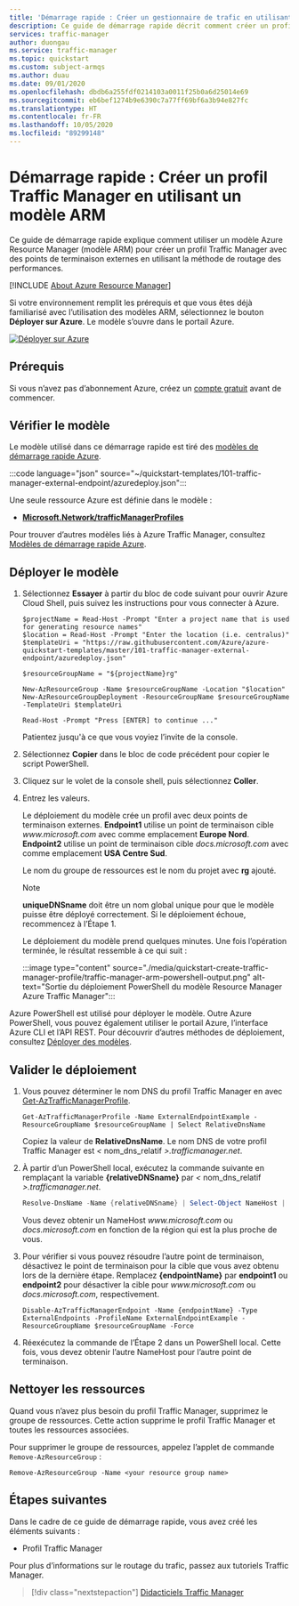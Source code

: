 ```yaml
---
title: 'Démarrage rapide : Créer un gestionnaire de trafic en utilisant un modèle Azure Resource Manager (modèle ARM)'
description: Ce guide de démarrage rapide décrit comment créer un profil Azure Traffic Manager en utilisant un modèle Azure Resource Manager (modèle ARM).
services: traffic-manager
author: duongau
ms.service: traffic-manager
ms.topic: quickstart
ms.custom: subject-armqs
ms.author: duau
ms.date: 09/01/2020
ms.openlocfilehash: dbdb6a255fdf0214103a0011f25b0a6d25014e69
ms.sourcegitcommit: eb6bef1274b9e6390c7a77ff69bf6a3b94e827fc
ms.translationtype: HT
ms.contentlocale: fr-FR
ms.lasthandoff: 10/05/2020
ms.locfileid: "89299148"
---
```

# <a name="quickstart-create-a-traffic-manager-profile-using-an-arm-template"></a>Démarrage rapide : Créer un profil Traffic Manager en utilisant un modèle ARM

Ce guide de démarrage rapide explique comment utiliser un modèle Azure Resource Manager (modèle ARM) pour créer un profil Traffic Manager avec des points de terminaison externes en utilisant la méthode de routage des performances.

[!INCLUDE [About Azure Resource Manager](../../includes/resource-manager-quickstart-introduction.md)]

Si votre environnement remplit les prérequis et que vous êtes déjà familiarisé avec l’utilisation des modèles ARM, sélectionnez le bouton **Déployer sur Azure**. Le modèle s’ouvre dans le portail Azure.

[![Déployer sur Azure](../media/template-deployments/deploy-to-azure.svg)](https://portal.azure.com/#create/Microsoft.Template/uri/https%3A%2F%2Fraw.githubusercontent.com%2FAzure%2Fazure-quickstart-templates%2Fmaster%2F101-traffic-manager-external-endpoint%2Fazuredeploy.json)

## <a name="prerequisites"></a>Prérequis

Si vous n’avez pas d’abonnement Azure, créez un [compte gratuit](https://azure.microsoft.com/free/?WT.mc_id=A261C142F) avant de commencer.

## <a name="review-the-template"></a>Vérifier le modèle

Le modèle utilisé dans ce démarrage rapide est tiré des [modèles de démarrage rapide Azure](https://azure.microsoft.com/resources/templates/101-traffic-manager-external-endpoint).

:::code language="json" source="~/quickstart-templates/101-traffic-manager-external-endpoint/azuredeploy.json":::

Une seule ressource Azure est définie dans le modèle :

* [**Microsoft.Network/trafficManagerProfiles**](/azure/templates/microsoft.network/trafficmanagerprofiles)

Pour trouver d’autres modèles liés à Azure Traffic Manager, consultez [Modèles de démarrage rapide Azure](https://azure.microsoft.com/resources/templates/?resourceType=Microsoft.Network&pageNumber=1&sort=Popular).

## <a name="deploy-the-template"></a>Déployer le modèle

1. Sélectionnez **Essayer** à partir du bloc de code suivant pour ouvrir Azure Cloud Shell, puis suivez les instructions pour vous connecter à Azure. 

    ```azurepowershell-interactive
    $projectName = Read-Host -Prompt "Enter a project name that is used for generating resource names"
    $location = Read-Host -Prompt "Enter the location (i.e. centralus)"
    $templateUri = "https://raw.githubusercontent.com/Azure/azure-quickstart-templates/master/101-traffic-manager-external-endpoint/azuredeploy.json"

    $resourceGroupName = "${projectName}rg"

    New-AzResourceGroup -Name $resourceGroupName -Location "$location"
    New-AzResourceGroupDeployment -ResourceGroupName $resourceGroupName -TemplateUri $templateUri

    Read-Host -Prompt "Press [ENTER] to continue ..."
    ```

    Patientez jusqu'à ce que vous voyiez l’invite de la console.

1. Sélectionnez **Copier** dans le bloc de code précédent pour copier le script PowerShell.

1. Cliquez sur le volet de la console shell, puis sélectionnez **Coller**.

1. Entrez les valeurs.

    Le déploiement du modèle crée un profil avec deux points de terminaison externes. **Endpoint1** utilise un point de terminaison cible *w<span>ww.microsoft</span>.com* avec comme emplacement **Europe Nord**. **Endpoint2** utilise un point de terminaison cible *d<span>ocs.microsoft</span>.com* avec comme emplacement **USA Centre Sud**. 

    Le nom du groupe de ressources est le nom du projet avec **rg** ajouté.

    > [!NOTE]
    > **uniqueDNSname** doit être un nom global unique pour que le modèle puisse être déployé correctement. Si le déploiement échoue, recommencez à l’Étape 1.

    Le déploiement du modèle prend quelques minutes. Une fois l’opération terminée, le résultat ressemble à ce qui suit :

    :::image type="content" source="./media/quickstart-create-traffic-manager-profile/traffic-manager-arm-powershell-output.png" alt-text="Sortie du déploiement PowerShell du modèle Resource Manager Azure Traffic Manager":::

Azure PowerShell est utilisé pour déployer le modèle. Outre Azure PowerShell, vous pouvez également utiliser le portail Azure, l’interface Azure CLI et l’API REST. Pour découvrir d’autres méthodes de déploiement, consultez [Déployer des modèles](../azure-resource-manager/templates/deploy-portal.md).

## <a name="validate-the-deployment"></a>Valider le déploiement

1. Vous pouvez déterminer le nom DNS du profil Traffic Manager en avec [Get-AzTrafficManagerProfile](/powershell/module/az.trafficmanager/get-aztrafficmanagerprofile).

    ```azurepowershell-interactive
    Get-AzTrafficManagerProfile -Name ExternalEndpointExample -ResourceGroupName $resourceGroupName | Select RelativeDnsName
    ```

    Copiez la valeur de **RelativeDnsName**. Le nom DNS de votre profil Traffic Manager est *<* nom_dns_relatif *>.trafficmanager.net*. 

1. À partir d’un PowerShell local, exécutez la commande suivante en remplaçant la variable **{relativeDNSname}** par *<* nom_dns_relatif *>.trafficmanager.net*.

    ```powershell
    Resolve-DnsName -Name {relativeDNSname} | Select-Object NameHost | Select -First 1
    ```
    Vous devez obtenir un NameHost *w<span>ww.microsoft</span>.com* ou *d<span>ocs.microsoft</span>.com* en fonction de la région qui est la plus proche de vous.

1. Pour vérifier si vous pouvez résoudre l’autre point de terminaison, désactivez le point de terminaison pour la cible que vous avez obtenu lors de la dernière étape. Remplacez **{endpointName}** par **endpoint1** ou **endpoint2** pour désactiver la cible pour *w<span>ww.microsoft</span>.com* ou *d<span>ocs.microsoft</span>.com*, respectivement.

    ```azurepowershell-interactive
    Disable-AzTrafficManagerEndpoint -Name {endpointName} -Type ExternalEndpoints -ProfileName ExternalEndpointExample -ResourceGroupName $resourceGroupName -Force
    ```
1. Réexécutez la commande de l’Étape 2 dans un PowerShell local. Cette fois, vous devez obtenir l’autre NameHost pour l’autre point de terminaison. 

## <a name="clean-up-resources"></a>Nettoyer les ressources

Quand vous n’avez plus besoin du profil Traffic Manager, supprimez le groupe de ressources. Cette action supprime le profil Traffic Manager et toutes les ressources associées.

Pour supprimer le groupe de ressources, appelez l’applet de commande `Remove-AzResourceGroup` :

```azurepowershell-interactive
Remove-AzResourceGroup -Name <your resource group name>
```

## <a name="next-steps"></a>Étapes suivantes

Dans le cadre de ce guide de démarrage rapide, vous avez créé les éléments suivants :
* Profil Traffic Manager

Pour plus d’informations sur le routage du trafic, passez aux tutoriels Traffic Manager.

> [!div class="nextstepaction"]
> [Didacticiels Traffic Manager](tutorial-traffic-manager-improve-website-response.md)

